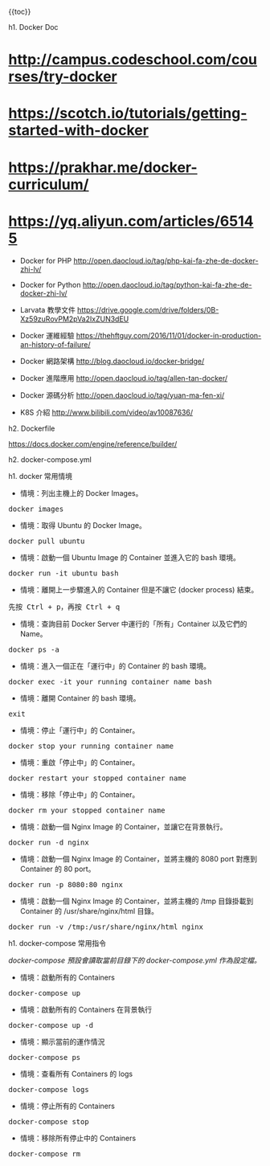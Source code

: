 {{toc}}

h1. Docker Doc

# http://campus.codeschool.com/courses/try-docker
# https://scotch.io/tutorials/getting-started-with-docker
# https://prakhar.me/docker-curriculum/
# https://yq.aliyun.com/articles/65145

* Docker for PHP http://open.daocloud.io/tag/php-kai-fa-zhe-de-docker-zhi-lv/
* Docker for Python http://open.daocloud.io/tag/python-kai-fa-zhe-de-docker-zhi-lv/

* Larvata 教學文件 https://drive.google.com/drive/folders/0B-Xz59zuRovPM2pVa2IxZUN3dEU
* Docker 運維經驗 https://thehftguy.com/2016/11/01/docker-in-production-an-history-of-failure/
* Docker 網路架構 http://blog.daocloud.io/docker-bridge/
* Docker 進階應用 http://open.daocloud.io/tag/allen-tan-docker/
* Docker 源碼分析 http://open.daocloud.io/tag/yuan-ma-fen-xi/
* K8S 介紹 http://www.bilibili.com/video/av10087636/

h2. Dockerfile

https://docs.docker.com/engine/reference/builder/

h2. docker-compose.yml

h1. docker 常用情境

* 情境：列出主機上的 Docker Images。
<pre>docker images</pre>


* 情境：取得 Ubuntu 的 Docker Image。
<pre>docker pull ubuntu</pre>


* 情境：啟動一個 Ubuntu Image 的 Container 並進入它的 bash 環境。
<pre>docker run -it ubuntu bash</pre>


* 情境：離開上一步驟進入的 Container 但是不讓它 (docker process) 結束。
<pre>先按 Ctrl + p，再按 Ctrl + q</pre>


* 情境：查詢目前 Docker Server 中運行的「所有」Container 以及它們的 Name。
<pre>docker ps -a</pre>


* 情境：進入一個正在「運行中」的 Container 的 bash 環境。
<pre>docker exec -it your_running_container_name bash</pre>


* 情境：離開 Container 的 bash 環境。
<pre>exit</pre>


* 情境：停止「運行中」的 Container。
<pre>docker stop your_running_container_name</pre>


* 情境：重啟「停止中」的 Container。
<pre>docker restart your_stopped_container_name</pre>


* 情境：移除「停止中」的 Container。
<pre>docker rm your_stopped_container_name</pre>


* 情境：啟動一個 Nginx Image 的 Container，並讓它在背景執行。
<pre>docker run -d nginx</pre>


* 情境：啟動一個 Nginx Image 的 Container，並將主機的 8080 port 對應到 Container 的 80 port。
<pre>docker run -p 8080:80 nginx</pre>


* 情境：啟動一個 Nginx Image 的 Container，並將主機的 /tmp 目錄掛載到 Container 的 /usr/share/nginx/html 目錄。
<pre>docker run -v /tmp:/usr/share/nginx/html nginx</pre>

h1. docker-compose 常用指令

*docker-compose 預設會讀取當前目錄下的 docker-compose.yml 作為設定檔。*

* 情境：啟動所有的 Containers
<pre>docker-compose up</pre>

* 情境：啟動所有的 Containers 在背景執行
<pre>docker-compose up -d</pre>

* 情境：顯示當前的運作情況
<pre>docker-compose ps</pre>

* 情境：查看所有 Containers 的 logs
<pre>docker-compose logs</pre>

* 情境：停止所有的 Containers
<pre>docker-compose stop</pre>

* 情境：移除所有停止中的 Containers
<pre>docker-compose rm</pre>

